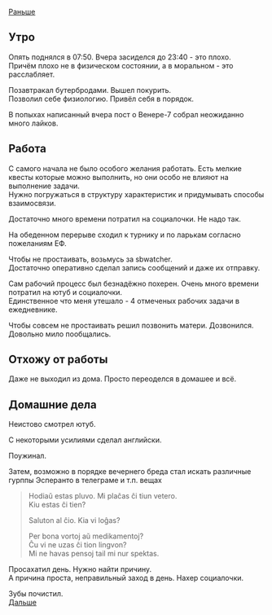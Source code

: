[Раньше](2020.08.17.md)  
## Утро
Опять поднялся в 07:50. Вчера засиделся до 23:40 - это плохо.  
Причём плохо не в физическом состоянии, а в моральном - это расслабляет.

Позавтракал бутербродами. Вышел покурить.  
Позволил себе физиологию. Привёл себя в порядок.

В попыхах написанный вчера пост о Венере-7 собрал неожиданно много лайков.
## Работа
С самого начала не было особого желания работать.
Есть мелкие квесты которые можно выполнить, но они особо не влияют на выполнение задачи.   
Нужно погружаться в структуру характеристик и придумывать способы взаимосвязи.

Достаточно много времени потратил на социалочки. Не надо так.

На обеденном перерыве сходил к турнику и по ларькам согласно пожеланиям ЕФ.

Чтобы не простаивать, возьмусь за sbwatcher.  
Достаточно оперативно сделал запись сообщений и даже их отправку.

Сам рабочий процесс был безнадёжно похерен. Очень много времени потратил на ютуб и социалочки.  
Единственное что меня утешало - 4 отмеченых рабочих задачи в ежедневнике.

Чтобы совсем не простаивать решил позвонить матери. Дозвонился. Довольно мило пообщались.
## Отхожу от работы
Даже не выходил из дома. Просто переоделся в домашее и всё.
## Домашние дела
Неистово смотрел ютуб.

С некоторыми усилиями сделал английски.

Поужинал.

Затем, возможно в порядке вечернего бреда стал искать различные гурппы Эсперанто в телеграме и т.п. вещах

> Hodiaŭ estas pluvo. Mi plaĉas ĉi tiun vetero.  
> Kiu estas ĉi tien?
>
> Saluton al ĉio. Kia vi loĝas?
>
> Per bona vortoj aŭ medikamentoj?  
> Ĉu vi ne uzas ĉi tion lingvon?  
> Mi ne havas pensoj tail mi nur spektas.

Просахатил день. Нужно найти причину.  
А причина проста, неправильный заход в день. Нахер социалочки.

Зубы почистил.  
[Дальше](2020.08.19.md)
